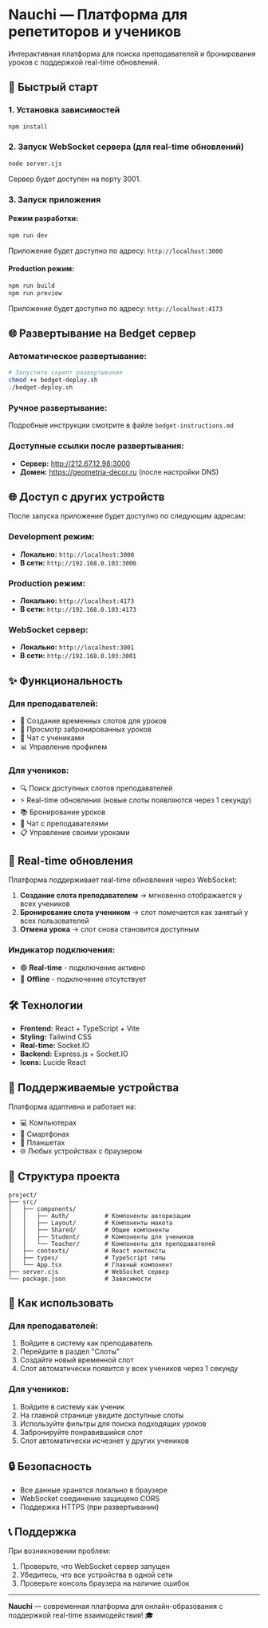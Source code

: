 # Nauchi — Платформа для репетиторов и учеников

Интерактивная платформа для поиска преподавателей и бронирования уроков с поддержкой real-time обновлений.

## 🚀 Быстрый старт

### 1. Установка зависимостей
```bash
npm install
```

### 2. Запуск WebSocket сервера (для real-time обновлений)
```bash
node server.cjs
```
Сервер будет доступен на порту 3001.

### 3. Запуск приложения

#### Режим разработки:
```bash
npm run dev
```
Приложение будет доступно по адресу: `http://localhost:3000`

#### Production режим:
```bash
npm run build
npm run preview
```
Приложение будет доступно по адресу: `http://localhost:4173`

## 🌐 Развертывание на Bedget сервер

### Автоматическое развертывание:
```bash
# Запустите скрипт развертывания
chmod +x bedget-deploy.sh
./bedget-deploy.sh
```

### Ручное развертывание:
Подробные инструкции смотрите в файле `bedget-instructions.md`

### Доступные ссылки после развертывания:
- **Сервер:** http://212.67.12.98:3000
- **Домен:** https://geometria-decor.ru (после настройки DNS)

## 🌐 Доступ с других устройств

После запуска приложение будет доступно по следующим адресам:

### Development режим:
- **Локально:** `http://localhost:3000`
- **В сети:** `http://192.168.0.103:3000`

### Production режим:
- **Локально:** `http://localhost:4173`
- **В сети:** `http://192.168.0.103:4173`

### WebSocket сервер:
- **Локально:** `http://localhost:3001`
- **В сети:** `http://192.168.0.103:3001`

## ✨ Функциональность

### Для преподавателей:
- 📅 Создание временных слотов для уроков
- 👥 Просмотр забронированных уроков
- 💬 Чат с учениками
- 📊 Управление профилем

### Для учеников:
- 🔍 Поиск доступных слотов преподавателей
- ⚡ Real-time обновления (новые слоты появляются через 1 секунду)
- 📚 Бронирование уроков
- 💬 Чат с преподавателями
- 📋 Управление своими уроками

## 🔄 Real-time обновления

Платформа поддерживает real-time обновления через WebSocket:

1. **Создание слота преподавателем** → мгновенно отображается у всех учеников
2. **Бронирование слота учеником** → слот помечается как занятый у всех пользователей
3. **Отмена урока** → слот снова становится доступным

### Индикатор подключения:
- 🟢 **Real-time** - подключение активно
- 🔴 **Offline** - подключение отсутствует

## 🛠 Технологии

- **Frontend:** React + TypeScript + Vite
- **Styling:** Tailwind CSS
- **Real-time:** Socket.IO
- **Backend:** Express.js + Socket.IO
- **Icons:** Lucide React

## 📱 Поддерживаемые устройства

Платформа адаптивна и работает на:
- 💻 Компьютерах
- 📱 Смартфонах
- 📱 Планшетах
- 🌐 Любых устройствах с браузером

## 🔧 Структура проекта

```
project/
├── src/
│   ├── components/
│   │   ├── Auth/          # Компоненты авторизации
│   │   ├── Layout/        # Компоненты макета
│   │   ├── Shared/        # Общие компоненты
│   │   ├── Student/       # Компоненты для учеников
│   │   └── Teacher/       # Компоненты для преподавателей
│   ├── contexts/          # React контексты
│   ├── types/             # TypeScript типы
│   └── App.tsx            # Главный компонент
├── server.cjs             # WebSocket сервер
└── package.json           # Зависимости
```

## 🎯 Как использовать

### Для преподавателей:
1. Войдите в систему как преподаватель
2. Перейдите в раздел "Слоты"
3. Создайте новый временной слот
4. Слот автоматически появится у всех учеников через 1 секунду

### Для учеников:
1. Войдите в систему как ученик
2. На главной странице увидите доступные слоты
3. Используйте фильтры для поиска подходящих уроков
4. Забронируйте понравившийся слот
5. Слот автоматически исчезнет у других учеников

## 🔒 Безопасность

- Все данные хранятся локально в браузере
- WebSocket соединение защищено CORS
- Поддержка HTTPS (при развертывании)

## 📞 Поддержка

При возникновении проблем:
1. Проверьте, что WebSocket сервер запущен
2. Убедитесь, что все устройства в одной сети
3. Проверьте консоль браузера на наличие ошибок

---

**Nauchi** — современная платформа для онлайн-образования с поддержкой real-time взаимодействия! 🎓 